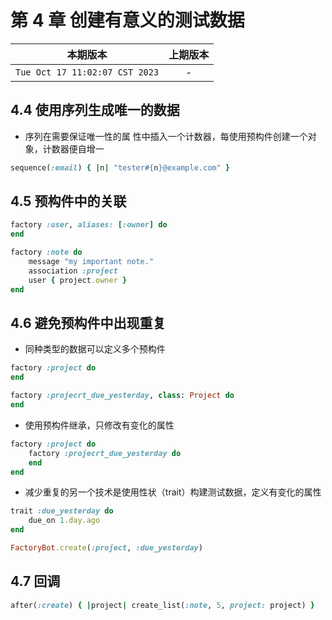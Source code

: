 # 第 4 章 创建有意义的测试数据

|本期版本|上期版本
|:---:|:---:|
`Tue Oct 17 11:02:07 CST 2023` | -

## 4.4 使用序列生成唯一的数据

* 序列在需要保证唯一性的属 性中插入一个计数器，每使用预构件创建一个对象，计数器便自增一

```ruby
sequence(:email) { |n| "tester#{n}@example.com" }
```


## 4.5 预构件中的关联

```ruby
factory :user, aliases: [:owner] do
end
```

```ruby
factory :note do
	message "my important note."
	association :project
	user { project.owner }
end
```

## 4.6 避免预构件中出现重复

* 同种类型的数据可以定义多个预构件

```ruby
factory :project do
end

factory :projecrt_due_yesterday, class: Project do
end
```
* 使用预构件继承，只修改有变化的属性

```ruby
factory :project do
	factory :projecrt_due_yesterday do
	end
end
```

* 减少重复的另一个技术是使用性状（trait）构建测试数据，定义有变化的属性

```ruby
trait :due_yesterday do
	due_on 1.day.ago
end

FactoryBot.create(:project, :due_yesterday)
```

## 4.7 回调

```ruby
after(:create) { |project| create_list(:note, 5, project: project) }
```